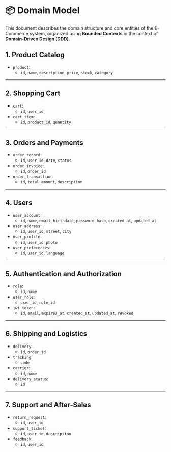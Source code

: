 # 📦 Domain Model

This document describes the domain structure and core entities of the E-Commerce system, organized using **Bounded Contexts** in the context of **Domain-Driven Design (DDD)**.

## 1. Product Catalog

- `product`:
  - `id`, `name`, `description`, `price`, `stock`, `category`

---

## 2. Shopping Cart

- `cart`:
  - `id`, `user_id`
- `cart_item`:
  - `id`, `product_id`, `quantity`

---

## 3. Orders and Payments

- `order_record`:
  - `id`, `user_id`, `date`, `status`
- `order_invoice`:
  - `id`, `order_id`
- `order_transaction`:
  - `id`, `total_amount`, `description`

---

## 4. Users

- `user_account`:
  - `id`, `name`, `email`, `birthdate`, `password_hash`, `created_at`, `updated_at`
- `user_address`:
  - `id`, `user_id`, `street`, `city`
- `user_profile`:
  - `id`, `user_id`, `photo`
- `user_preferences`:
  - `id`, `user_id`, `language`

---

## 5. Authentication and Authorization

- `role`:
  - `id`, `name`
- `user_role`:
  - `user_id`, `role_id`
- `jwt_token`:
  - `id`, `email`, `expires_at`, `created_at`, `updated_at`, `revoked`

---

## 6. Shipping and Logistics

- `delivery`:
  - `id`, `order_id`
- `tracking`:
  - `code`
- `carrier`:
  - `id`, `name`
- `delivery_status`:
  - `id`

---

## 7. Support and After-Sales

- `return_request`:
  - `id`, `user_id`
- `support_ticket`:
  - `id`, `user_id`, `description`
- `feedback`:
  - `id`, `user_id`
